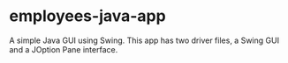 employees-java-app
==================

A simple Java GUI using Swing.
This app has two driver files, a Swing GUI and a JOption Pane interface.
